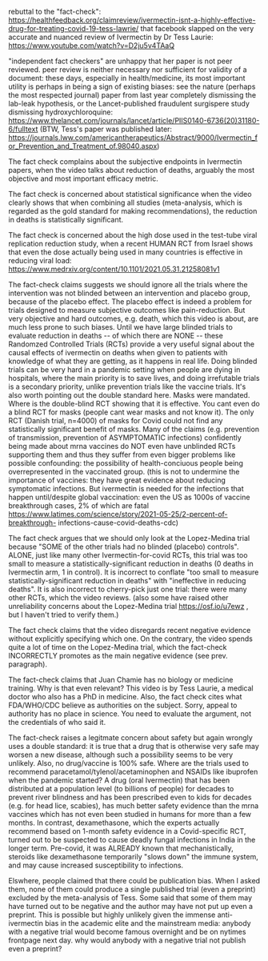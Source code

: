 rebuttal to the "fact-check": 
https://healthfeedback.org/claimreview/ivermectin-isnt-a-highly-effective-drug-for-treating-covid-19-tess-lawrie/
that facebook slapped on the very accurate and nuanced review of Ivermectin by Dr Tess Laurie: 
https://www.youtube.com/watch?v=D2ju5v4TAaQ


"independent fact checkers" are unhappy that her paper is not peer reviewed. peer review is neither necessary nor sufficient 
for  validity of a document: these days, especially in health/medicine, 
its most important utility is perhaps in being a sign of existing biases: see the nature (perhaps the most 
respected journal) paper from last year completely dismissing the lab-leak hypothesis, or the Lancet-published fraudulent 
surgispere study dismissing hydroxychloroquine:
https://www.thelancet.com/journals/lancet/article/PIIS0140-6736(20)31180-6/fulltext
(BTW, Tess's paper was published later:
https://journals.lww.com/americantherapeutics/Abstract/9000/Ivermectin_for_Prevention_and_Treatment_of.98040.aspx)

The fact check complains about the subjective endpoints in Ivermectin papers, when the 
video talks about reduction of deaths, arguably the most objective and most important efficacy metric.

The fact check is concerned about statistical significance when the video clearly shows that when combining all studies 
(meta-analysis, which is regarded as the gold standard for making recommendations), 
the reduction in deaths is statistically significant.

The fact check is concerned about the high dose used in the test-tube viral replication reduction study, when a recent HUMAN 
RCT from Israel shows that even the dose actually being used in many countries is effective in reducing viral load: 
https://www.medrxiv.org/content/10.1101/2021.05.31.21258081v1

The fact-check claims suggests we should ignore all the trials where the intervention was not blinded 
between an intervention and placebo group, because of the placebo effect. 
The placebo effect is indeed a problem for trials designed to measure subjective outcomes like pain-reduction. 
But very objective and hard outcomes, e.g. death, which this video is about, are much less prone to such biases. 
Until we have large blinded trials to evaluate reduction in deaths -- of which there are NONE -- 
these Randomzed Controlled Trials (RCTs) provide a very useful signal about the causal effects 
of ivermectin on deaths when given to patients with knowledge of what they are getting, as it happens in real life. 
Doing blinded trials can be very hard in a pandemic setting when people are dying in hospitals, where the main priority is to 
save lives, and doing irrefutable trials is a secondary priority, unlike prevention trials like the vaccine trials.
It's also worth pointing out the double standard here. Masks were mandated. Where is the double-blind RCT showing that it is 
effective. You cant even do a blind RCT for masks (people cant wear masks and not know it). 
The only RCT (Danish trial, n=4000) of masks for Covid could not find any statistically significant benefit of masks.
Many of the claims (e.g. prevention of transmission, prevention of ASYMPTOMATIC infections) confidently being made about 
mrna vaccines do NOT even have unblinded RCTs supporting them and thus they suffer from even bigger problems 
like possible confounding: the possibility of health-conciuous people being overrepresented in the vaccinated group. 
(this is not to undermine the importance of vaccines: they have great evidence about reducing symptomatic infections. But 
ivermectin is needed for the infections that happen until/despite global vaccination: even the US as 1000s of vaccine 
breakthrough cases, 2% of which are fatal https://www.latimes.com/science/story/2021-05-25/2-percent-of-breakthrough-
infections-cause-covid-deaths-cdc)

The fact check argues that we should only look at the Lopez-Medina trial because "SOME of the other trials had no blinded 
(placebo) controls". ALONE, just like many other Ivermectin-for-covid RCTs, this trial was too small to measure a 
statistically-significant reduction in deaths (0 deaths in Ivermectin arm, 1 in control). It is incorrect to conflate "too 
small to measure statistically-significant reduction in deaths" with "ineffective in reducing deaths". It is also incorrect 
to cherry-pick just one trial: there were many other RCTs, which the video reviews.
(also some have raised other unreliability concerns about the Lopez-Medina trial https://osf.io/u7ewz , 
but I haven't tried to verify them.)

The fact check claims that the video disregards recent negative evidence without explicitly specifying which one.
On the contrary, the video spends quite a lot of time on the Lopez-Medina trial, 
which the fact-check INCORRECTLY promotes as the main negative evidence (see prev. paragraph). 

The fact-check claims that Juan Chamie has no biology or medicine training. 
Why is that even relevant? This video is by Tess Laurie, a medical doctor who also has a PhD in medicine. 
Also, the fact check cites what FDA/WHO/CDC believe as authorities on the subject. 
Sorry, appeal to authority has no place in science. 
You need to evaluate the argument, not the credentials of who said it.

The fact-check raises a legitmate concern about safety but again wrongly uses a double standard: it is true that a drug 
that is otherwise very safe may worsen a new disease, although such a possibility seems to be very unlikely.
Also, no drug/vaccine is 100% safe. Where are the trials used to recommend 
paracetamol/tylenol/acetaminophen and NSAIDs like ibuprofen when the pandemic started? 
A drug (oral Ivermectin) that has been distributed at a population level (to billions of people) for decades to prevent river 
blindness and has been prescribed even to kids for decades (e.g. for head lice, scabies), 
has much better safety evidence than the mrna vaccines which has not even been studied in humans for more than a few months. 
In contrast, dexamethasone, which the experts actually recommend based on 1-month safety evidence in a Covid-specific RCT, 
turned out to be suspected to cause deadly fungal infections in India in the longer term. 
Pre-covid, it was ALREADY known that mechanistically, steroids like dexamethasone 
temporarily "slows down" the immune system, and may cause increased susceptibility to infections. 

Elswhere, people claimed that there could be publication bias. When I asked them, none of them could produce a single 
published trial (even a preprint) excluded by the meta-analysis of Tess. 
Some said that some of them may have turned out to be negative and the author
may have not put up even a preprint. This is possible but highly unlikely given the immense anti-ivermectin bias in the 
academic elite and the mainstream media: anybody with a negative trial would become famous overnight and be on nytimes 
frontpage next day. why would anybody with a negative trial not publish even a preprint?
